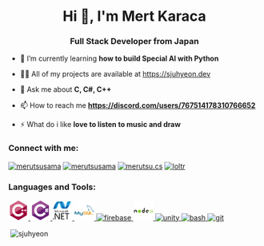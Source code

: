 <h1 align="center">Hi 👋, I'm Mert Karaca</h1>
<h3 align="center">Full Stack Developer from Japan</h3>

- 🌱 I’m currently learning **how to build Special AI with Python**

- 👨‍💻 All of my projects are available at https://sjuhyeon.dev

- 💬 Ask me about **C, C#, C++**

- 📫 How to reach me **https://discord.com/users/767514178310766652**

- ⚡ What do i like **love to listen to music and draw**

<h3 align="left">Connect with me:</h3>
<p align="left">
<a href="https://dev.to/merutsusama" target="blank"><img align="center" src="https://cdn.jsdelivr.net/npm/simple-icons@3.0.1/icons/dev-dot-to.svg" alt="merutsusama" height="30" width="40" /></a>
<a href="https://twitter.com/merutsusama" target="blank"><img align="center" src="https://cdn.jsdelivr.net/npm/simple-icons@3.0.1/icons/twitter.svg" alt="merutsusama" height="30" width="40" /></a>
<a href="https://instagram.com/merutsu.cs" target="blank"><img align="center" src="https://cdn.jsdelivr.net/npm/simple-icons@3.0.1/icons/instagram.svg" alt="merutsu.cs" height="30" width="40" /></a>
<a href="https://discord.com/users/767514178310766652" target="blank"><img align="center" src="https://cdn.jsdelivr.net/npm/simple-icons@3.0.1/icons/discord.svg" alt="loltr" height="30" width="40" /></a>
</p>

<h3 align="left">Languages and Tools:</h3>
<p align="left"> <a href="https://www.w3schools.com/cpp/" target="_blank"> <img src="https://raw.githubusercontent.com/devicons/devicon/master/icons/cplusplus/cplusplus-original.svg" alt="cplusplus" width="40" height="40"/> </a> <a href="https://www.w3schools.com/cs/" target="_blank"> <img src="https://raw.githubusercontent.com/devicons/devicon/master/icons/csharp/csharp-original.svg" alt="csharp" width="40" height="40"/> </a><a href="https://dotnet.microsoft.com/" target="_blank"> <img src="https://raw.githubusercontent.com/devicons/devicon/master/icons/dot-net/dot-net-original-wordmark.svg" alt="dotnet" width="40" height="40"/> </a>  <a href="https://www.mysql.com/" target="_blank"> <img src="https://raw.githubusercontent.com/devicons/devicon/master/icons/mysql/mysql-original-wordmark.svg" alt="mysql" width="40" height="40"/> </a><a href="https://firebase.google.com/" target="_blank"> <img src="https://www.vectorlogo.zone/logos/firebase/firebase-icon.svg" alt="firebase" width="40" height="40"/> </a> <a href="https://nodejs.org" target="_blank"> <img src="https://raw.githubusercontent.com/devicons/devicon/master/icons/nodejs/nodejs-original-wordmark.svg" alt="nodejs" width="40" height="40"/> </a> </a><a href="https://unity.com/" target="_blank"> <img src="https://www.vectorlogo.zone/logos/unity3d/unity3d-icon.svg" alt="unity" width="40" height="40"/> </a><a href="https://www.gnu.org/software/bash/" target="_blank"> <img src="https://www.vectorlogo.zone/logos/gnu_bash/gnu_bash-icon.svg" alt="bash" width="40" height="40"/> </a><a href="https://git-scm.com/" target="_blank"> <img src="https://www.vectorlogo.zone/logos/git-scm/git-scm-icon.svg" alt="git" width="40" height="40"/> </a> </p>


<p>&nbsp;<img align="center" src="https://github-readme-stats.vercel.app/api?username=sjuhyeon&show_icons=true&locale=en" alt="sjuhyeon" /></p>
